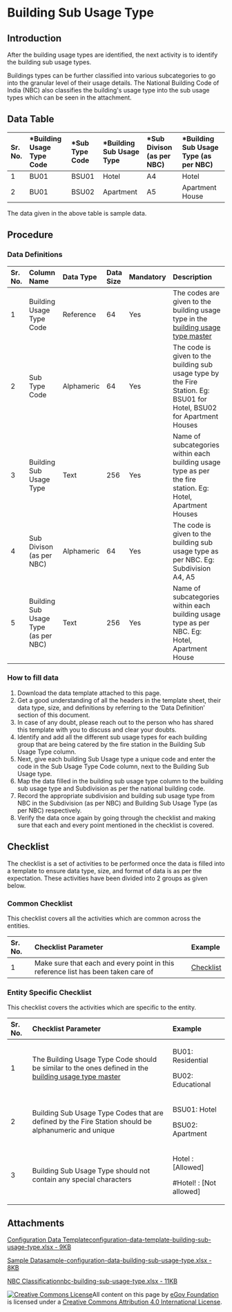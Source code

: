 # Building Sub Usage Type

## Introduction <a id="introduction"></a>

After the building usage types are identified, the next activity is to identify the building sub usage types.

Buildings types can be further classified into various subcategories to go into the granular level of their usage details. The National Building Code of India \(NBC\) also classifies the building's usage type into the sub usage types which can be seen in the attachment.

## Data Table <a id="data-table"></a>

| Sr. No. | \*Building Usage Type Code | \*Sub Type Code | \*Building Sub Usage Type | \*Sub Divison \(as per NBC\) | \*Building Sub Usage Type \(as per NBC\) |
| :--- | :--- | :--- | :--- | :--- | :--- |
| 1 | BU01 | BSU01 | Hotel | A4 | Hotel |
| 2 | BU01 | BSU02 | Apartment | A5 | Apartment House |

The data given in the above table is sample data.

## Procedure <a id="procedure"></a>

### Data Definitions <a id="data-definitions"></a>

| Sr. No. | Column Name | Data Type | Data Size | Mandatory | Description |
| :--- | :--- | :--- | :--- | :--- | :--- |
| 1 | Building Usage Type Code | Reference | 64 | Yes | The codes are given to the building usage type in the [building usage type master](building-usage-type.md)​ |
| 2 | Sub Type Code | Alphameric | 64 | Yes | The code is given to the building sub usage type by the Fire Station. Eg: BSU01 for Hotel, BSU02 for Apartment Houses |
| 3 | Building Sub Usage Type | Text | 256 | Yes | Name of subcategories within each building usage type as per the fire station. Eg: Hotel, Apartment Houses |
| 4 | Sub Divison \(as per NBC\) | Alphameric | 64 | Yes | The code is given to the building sub usage type as per NBC. Eg: Subdivision A4, A5 |
| 5 | Building Sub Usage Type \(as per NBC\) | Text | 256 | Yes | Name of subcategories within each building usage type as per NBC. Eg: Hotel, Apartment House |

### How to fill data <a id="how-to-fill-data"></a>

1. Download the data template attached to this page.
2. Get a good understanding of all the headers in the template sheet, their data type, size, and definitions by referring to the ‘Data Definition’ section of this document.
3. In case of any doubt, please reach out to the person who has shared this template with you to discuss and clear your doubts.
4. Identify and add all the different sub usage types for each building group that are being catered by the fire station in the Building Sub Usage Type column.
5. Next, give each building Sub Usage type a unique code and enter the code in the Sub Usage Type Code column, next to the Building Sub Usage type.
6. Map the data filled in the building sub usage type column to the building sub usage type and Subdivision as per the national building code.
7. Record the appropriate subdivision and building sub usage type from NBC in the Subdivision \(as per NBC\) and Building Sub Usage Type \(as per NBC\) respectively.
8. Verify the data once again by going through the checklist and making sure that each and every point mentioned in the checklist is covered.

## Checklist <a id="checklist"></a>

The checklist is a set of activities to be performed once the data is filled into a template to ensure data type, size, and format of data is as per the expectation. These activities have been divided into 2 groups as given below.

### Common Checklist <a id="common-checklist"></a>

This checklist covers all the activities which are common across the entities.

| Sr. No. | Checklist Parameter | Example |
| :--- | :--- | :--- |
| 1 | Make sure that each and every point in this reference list has been taken care of | ​[Checklist](https://docs.digit.org/configure-digit/configuring-master-data-templates/module-setup/common-config/checklist)​ |

### Entity Specific Checklist <a id="entity-specific-checklist"></a>

This checklist covers the activities which are specific to the entity.

<table>
  <thead>
    <tr>
      <th style="text-align:left">Sr. No.</th>
      <th style="text-align:left">Checklist Parameter</th>
      <th style="text-align:left">Example</th>
    </tr>
  </thead>
  <tbody>
    <tr>
      <td style="text-align:left">1</td>
      <td style="text-align:left">The Building Usage Type Code should be similar to the ones defined in
        the <a href="building-usage-type.md">building usage type master</a>
      </td>
      <td style="text-align:left">
        <p>BU01: Residential</p>
        <p>BU02: Educational</p>
      </td>
    </tr>
    <tr>
      <td style="text-align:left">2</td>
      <td style="text-align:left">Building Sub Usage Type Codes that are defined by the Fire Station should
        be alphanumeric and unique</td>
      <td style="text-align:left">
        <p>BSU01: Hotel</p>
        <p>BSU02: Apartment</p>
      </td>
    </tr>
    <tr>
      <td style="text-align:left">3</td>
      <td style="text-align:left">Building Sub Usage Type should not contain any special characters</td>
      <td
      style="text-align:left">
        <p>Hotel : [Allowed]</p>
        <p>#Hotel! : [Not allowed]</p>
        </td>
    </tr>
  </tbody>
</table>

## Attachments <a id="attachments"></a>

[Configuration Data Templateconfiguration-data-template-building-sub-usage-type.xlsx - 9KB](https://firebasestorage.googleapis.com/v0/b/gitbook-28427.appspot.com/o/assets%2F-MERG_iQW5oN4ukgXP8K%2Fsync%2F97afee0e22e6fafc7c707075ff235a7a4385b57b.xlsx?generation=1602050608459482&alt=media)

[Sample Datasample-configuration-data-building-sub-usage-type.xlsx - 8KB](https://firebasestorage.googleapis.com/v0/b/gitbook-28427.appspot.com/o/assets%2F-MERG_iQW5oN4ukgXP8K%2Fsync%2Ffbbaabc0c9c40b491b41903c96ddb520c5eeef84.xlsx?generation=1602050608348444&alt=media)

[NBC Classificationnbc-building-sub-usage-type.xlsx - 11KB](https://firebasestorage.googleapis.com/v0/b/gitbook-28427.appspot.com/o/assets%2F-MERG_iQW5oN4ukgXP8K%2Fsync%2Fe84a9b3e51ae8419e39c714cda68726f5bc45121.xlsx?generation=1602050608421311&alt=media)

[![Creative Commons License](https://i.creativecommons.org/l/by/4.0/80x15.png)](http://creativecommons.org/licenses/by/4.0/)All content on this page by [eGov Foundation ](https://egov.org.in/)is licensed under a [Creative Commons Attribution 4.0 International License](http://creativecommons.org/licenses/by/4.0/).

